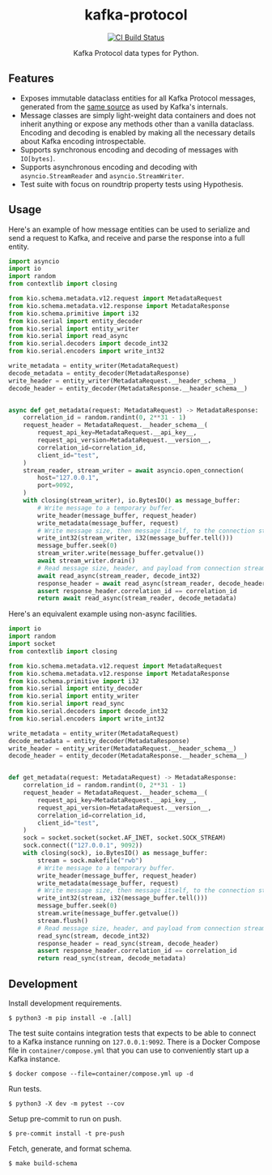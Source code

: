 <h1 align=center>kafka-protocol</h1>

<p align=center>
    <a href=https://github.com/aiven/python-kafka-protocol/actions?query=workflow%3ACI+branch%3Amain><img src=https://github.com/aiven/python-kafka-protocol/workflows/CI/badge.svg alt="CI Build Status"></a>
</p>

<p align=center>
    Kafka Protocol data types for Python.
</p>

## Features

- Exposes immutable dataclass entities for all Kafka Protocol messages, generated from
  the [same source][schema-source] as used by Kafka's internals.
- Message classes are simply light-weight data containers and does not inherit anything
  or expose any methods other than a vanilla dataclass. Encoding and decoding is enabled
  by making all the necessary details about Kafka encoding introspectable.
- Supports synchronous encoding and decoding of messages with `IO[bytes]`.
- Supports asynchronous encoding and decoding with `asyncio.StreamReader` and
  `asyncio.StreamWriter`.
- Test suite with focus on roundtrip property tests using Hypothesis.

[schema-source]:
  https://github.com/apache/kafka/tree/trunk/clients/src/main/resources/common/message

## Usage

Here's an example of how message entities can be used to serialize and send a request to
Kafka, and receive and parse the response into a full entity.

```python
import asyncio
import io
import random
from contextlib import closing

from kio.schema.metadata.v12.request import MetadataRequest
from kio.schema.metadata.v12.response import MetadataResponse
from kio.schema.primitive import i32
from kio.serial import entity_decoder
from kio.serial import entity_writer
from kio.serial import read_async
from kio.serial.decoders import decode_int32
from kio.serial.encoders import write_int32

write_metadata = entity_writer(MetadataRequest)
decode_metadata = entity_decoder(MetadataResponse)
write_header = entity_writer(MetadataRequest.__header_schema__)
decode_header = entity_decoder(MetadataResponse.__header_schema__)


async def get_metadata(request: MetadataRequest) -> MetadataResponse:
    correlation_id = random.randint(0, 2**31 - 1)
    request_header = MetadataRequest.__header_schema__(
        request_api_key=MetadataRequest.__api_key__,
        request_api_version=MetadataRequest.__version__,
        correlation_id=correlation_id,
        client_id="test",
    )
    stream_reader, stream_writer = await asyncio.open_connection(
        host="127.0.0.1",
        port=9092,
    )
    with closing(stream_writer), io.BytesIO() as message_buffer:
        # Write message to a temporary buffer.
        write_header(message_buffer, request_header)
        write_metadata(message_buffer, request)
        # Write message size, then message itself, to the connection stream.
        write_int32(stream_writer, i32(message_buffer.tell()))
        message_buffer.seek(0)
        stream_writer.write(message_buffer.getvalue())
        await stream_writer.drain()
        # Read message size, header, and payload from connection stream.
        await read_async(stream_reader, decode_int32)
        response_header = await read_async(stream_reader, decode_header)
        assert response_header.correlation_id == correlation_id
        return await read_async(stream_reader, decode_metadata)
```

Here's an equivalent example using non-async facilities.

```python
import io
import random
import socket
from contextlib import closing

from kio.schema.metadata.v12.request import MetadataRequest
from kio.schema.metadata.v12.response import MetadataResponse
from kio.schema.primitive import i32
from kio.serial import entity_decoder
from kio.serial import entity_writer
from kio.serial import read_sync
from kio.serial.decoders import decode_int32
from kio.serial.encoders import write_int32

write_metadata = entity_writer(MetadataRequest)
decode_metadata = entity_decoder(MetadataResponse)
write_header = entity_writer(MetadataRequest.__header_schema__)
decode_header = entity_decoder(MetadataResponse.__header_schema__)


def get_metadata(request: MetadataRequest) -> MetadataResponse:
    correlation_id = random.randint(0, 2**31 - 1)
    request_header = MetadataRequest.__header_schema__(
        request_api_key=MetadataRequest.__api_key__,
        request_api_version=MetadataRequest.__version__,
        correlation_id=correlation_id,
        client_id="test",
    )
    sock = socket.socket(socket.AF_INET, socket.SOCK_STREAM)
    sock.connect(("127.0.0.1", 9092))
    with closing(sock), io.BytesIO() as message_buffer:
        stream = sock.makefile("rwb")
        # Write message to a temporary buffer.
        write_header(message_buffer, request_header)
        write_metadata(message_buffer, request)
        # Write message size, then message itself, to the connection stream.
        write_int32(stream, i32(message_buffer.tell()))
        message_buffer.seek(0)
        stream.write(message_buffer.getvalue())
        stream.flush()
        # Read message size, header, and payload from connection stream.
        read_sync(stream, decode_int32)
        response_header = read_sync(stream, decode_header)
        assert response_header.correlation_id == correlation_id
        return read_sync(stream, decode_metadata)
```

## Development

Install development requirements.

```shell
$ python3 -m pip install -e .[all]
```

The test suite contains integration tests that expects to be able to connect to a Kafka
instance running on `127.0.0.1:9092`. There is a Docker Compose file in
`container/compose.yml` that you can use to conveniently start up a Kafka instance.

```shell
$ docker compose --file=container/compose.yml up -d
```

Run tests.

```shell
$ python3 -X dev -m pytest --cov
```

Setup pre-commit to run on push.

```shell
$ pre-commit install -t pre-push
```

Fetch, generate, and format schema.

```shell
$ make build-schema
```
